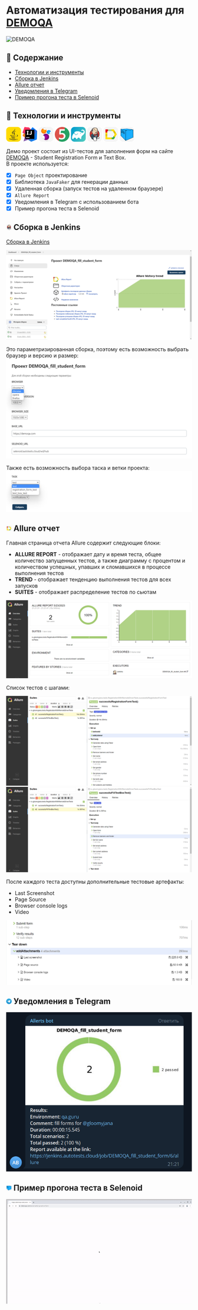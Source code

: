 # Автоматизация тестирования для [DEMOQA](https://demoqa.com/)
<img title="DEMOQA" src="https://demoqa.com/images/Toolsqa.jpg">

## :page_facing_up: Cодержание
- [Технологии и инструменты](#paperclip-технологии-и-инструменты)
- [Сборка в Jenkins](#-сборка-в-jenkins)
- [Allure отчет](#-allure-отчет)
- [Уведомления в Telegram](#-уведомления-в-telegram)
- [Пример прогона теста в Selenoid](#-пример-прогона-теста-в-selenoid)

## :paperclip: Технологии и инструменты
<a href="https://www.java.com"><img src="https://github.com/gloomyana/gloomyana/blob/main/icons/java.svg" title="Java" alt="Java" width="40" height="40"/></a>
<a href="https://www.jetbrains.com/idea/"><img src="https://github.com/gloomyana/gloomyana/blob/main/icons/intellij_idea.svg" title="IntelliJ IDEA" alt="IntelliJ IDEA" width="40" height="40"/></a>
<a href="https://selenide.org"><img src="https://github.com/gloomyana/gloomyana/blob/main/icons/selenide.svg" title="Selenide" alt="Selenide" width="40" height="40"/></a>
<a href="https://junit.org/junit5"><img src="https://github.com/gloomyana/gloomyana/blob/main/icons/junit5.svg" title="JUnit5" alt="JUnit5" width="40" height="40"/></a>
<a href="https://gradle.org"><img src="https://github.com/gloomyana/gloomyana/blob/main/icons/gradle.svg" title="Gradle" alt="Gradle" width="40" height="40"/></a>
<a href="https://www.jenkins.io"><img src="https://github.com/gloomyana/gloomyana/blob/main/icons/jenkins.svg" title="Jenkins" alt="Jenkins" width="40" height="40"/></a>
<a href="https://qameta.io/allure-report"><img src="https://github.com/gloomyana/gloomyana/blob/main/icons/allure_report.svg" title="Allure Report" alt="Allure Report" width="40" height="40"/></a>
<a href="https://aerokube.com/selenoid/latest/"><img src="https://github.com/gloomyana/gloomyana/blob/main/icons/selenoid.svg" title="Selenoid" alt="Selenoid" width="40" height="40"/></a>

Демо проект состоит из UI-тестов для заполнения форм на сайте [DEMOQA](https://demoqa.com/) - Student Registration Form и Text Box. \
В проекте используется:
- [x] `Page Object` проектирование
- [x] Библиотека `JavaFaker` для генерации данных
- [x] Удаленная сборка (запуск тестов на удаленном браузере)
- [x] `Allure Report`
- [x] Уведомления в Telegram с использованием бота
- [x] Пример прогона теста в Selenoid

## <img width="3%" title="Jenkins" src="https://github.com/gloomyana/gloomyana/blob/main/icons/jenkins.svg"> Сборка в Jenkins
[Сборка в Jenkins](https://jenkins.autotests.cloud/job/DEMOQA_fill_student_form/) 

<img title="Jenkins project page" src="images/jenkins_project_page.png">

Это параметризированная сборка, поэтому есть возможность выбрать браузер и версию и размер:
<img title="Jenkins build parameters" src="images/jenkins_build_parameters.png">

Также есть возможность выбора таска и ветки проекта: \
<img title="Jenkins build parameters" src="images/jenkins_build_parameters2.png">

## <img width="3%" title="Allure Report" src="https://github.com/gloomyana/gloomyana/blob/main/icons/allure_report.svg"> Allure отчет
Главная страница отчета Allure содержит следующие блоки:
- **ALLURE REPORT** - отображает дату и время теста, общее количество запущенных тестов, а также диаграмму с процентом и количеством успешных, упавших и сломавшихся в процессе выполнения тестов
- **TREND** - отображает тенденцию выполнения тестов для всех запусков
- **SUITES** - отображает распределение тестов по сьютам

<img title="Allure Report" src="images/allure_report_main.png"> 

Список тестов с шагами:

<img title="Allure Report test 1" src="images/allure_report_test1.png">

<img title="Allure Report test 2" src="images/allure_report_test2.png">

После каждого теста доступны дополнительные тестовые артефакты:
- Last Screenshot
- Page Source
- Browser console logs
- Video
<img title="Allure Report test 3" src="images/allure_report_attachments.png">

## <img width="3%" title="Telegram" src="https://github.com/gloomyana/gloomyana/blob/main/icons/telegram.svg"> Уведомления в Telegram

<img title="Telegram bot message" src="images/telegram_report.png">

## <img width="3%" title="Selenoid Video" src="https://github.com/gloomyana/gloomyana/blob/main/icons/selenoid.svg"> Пример прогона теста в Selenoid

 <img title="Selenoid Video" src="images/selenoid_video.gif">

